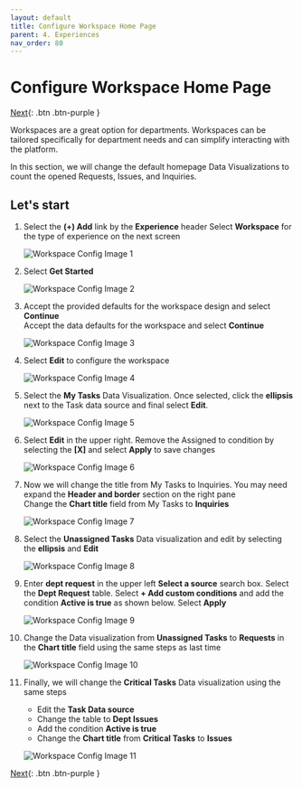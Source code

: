 ```yaml
---
layout: default
title: Configure Workspace Home Page
parent: 4. Experiences
nav_order: 80
---
```


# Configure Workspace Home Page

[Next][NEXT]{: .btn .btn-purple }

Workspaces are a great option for departments. Workspaces can be tailored specifically for department needs and can simplify interacting with the platform.

In this section, we will change the default homepage Data Visualizations to count the opened Requests, Issues, and Inquiries.

## Let's start

1. Select the **(+) Add** link by the **Experience** header
    Select **Workspace** for the type of experience on the next screen

    ![Workspace Config Image 1](../images/ws_1.png)

2. Select **Get Started**

    ![Workspace Config Image 2](../images/ws_2.png)

3. Accept the provided defaults for the workspace design and select **Continue**\
    Accept the data defaults for the workspace and select **Continue**

    ![Workspace Config Image 3](../images/ws_3.png)

4. Select **Edit** to configure the workspace

    ![Workspace Config Image 4](../images/ws_4.png)

5. Select the **My Tasks** Data Visualization. Once selected, click the **ellipsis** next to the Task data source and final select **Edit**.

    ![Workspace Config Image 5](../images/ws_5.png)

6. Select **Edit** in the upper right. Remove the Assigned to condition by selecting the **[X]** and select **Apply** to save changes

    ![Workspace Config Image 6](../images/ws_6.png)

7. Now we will change the title from My Tasks to Inquiries. You may need expand the **Header and border** section on the right pane\
    Change the **Chart title** field from My Tasks to **Inquiries**

    ![Workspace Config Image 7](../images/ws_7.png)

8. Select the **Unassigned Tasks** Data visualization and edit by selecting the **ellipsis** and **Edit**

    ![Workspace Config Image 8](../images/ws_8.png)

9. Enter **dept request** in the upper left **Select a source** search box. Select the **Dept Request** table. Select **+ Add custom conditions** and add the condition **Active is true** as shown below. Select **Apply**

    ![Workspace Config Image 9](../images/ws_9.png)

10. Change the Data visualization from **Unassigned Tasks** to **Requests** in the **Chart title** field using the same steps as last time

    ![Workspace Config Image 10](../images/ws_10.png)

11. Finally, we will change the **Critical Tasks** Data visualization using the same steps

    - Edit the **Task Data source**
    - Change the table to **Dept Issues**
    - Add the condition **Active is true**
    - Change the **Chart title** from **Critical Tasks** to **Issues**

    ![Workspace Config Image 11](../images/ws_11.png)

[Next][NEXT]{: .btn .btn-purple }

[NEXT]: ../9_dept_req_rp

